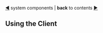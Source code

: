 [&#9664;](system.md) system components | __back__ to contents [&#9654;](https://github.com/happner/happner#documentation)

## Using the Client
